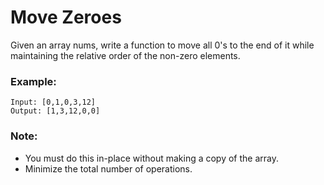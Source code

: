 # Move Zeroes

Given an array nums, write a function to move all 0's to the end of it while maintaining the relative order of the non-zero elements.

### Example:

```
Input: [0,1,0,3,12]
Output: [1,3,12,0,0]
```

### Note:

 - You must do this in-place without making a copy of the array.
 - Minimize the total number of operations.